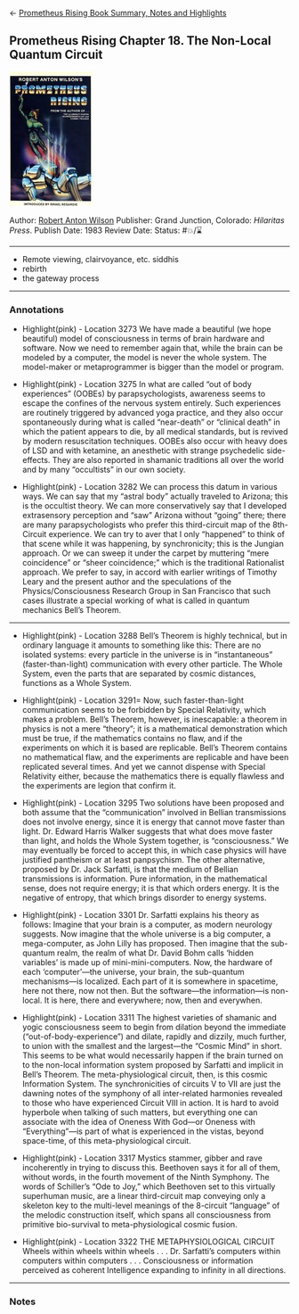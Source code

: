\<- [Prometheus Rising Book Summary, Notes and Highlights](Prometheus%20Rising%20Book%20Summary,%20Notes%20and%20Highlights.md)

## Prometheus Rising Chapter 18. The Non-Local Quantum Circuit

[ ![150](%E2%9A%99%EF%B8%8F%20Tools/%F0%9F%93%B8%20Images/A2AA90CC-4932-4425-9E14-80BF0A3D3354.jpeg) ](https://www.amazon.com/Prometheus-Rising-Robert-Anton-Wilson/dp/0692710604/ref=mp_s_a_1_1?crid=MOVPIIBIMV2J&keywords=prometheus+rising&qid=1657671254&sprefix=prometh%2Caps%2C152&sr=8-1)

Author: [Robert Anton Wilson]()
Publisher: Grand Junction, Colorado: *Hilaritas Press*.
Publish Date: 1983
Review Date:
Status: #💥/⌛️ 

---

* Remote viewing, clairvoyance, etc. siddhis
* rebirth
* the gateway process

---

### Annotations

* Highlight(pink) - Location 3273
  We have made a beautiful (we hope beautiful) model of consciousness in terms of brain hardware and software. Now we need to remember again that, while the brain can be modeled by a computer, the model is never the whole system. The model-maker or metaprogrammer is bigger than the model or program.

* Highlight(pink) - Location 3275
  In what are called “out of body experiences” (OOBEs) by parapsychologists, awareness seems to escape the confines of the nervous system entirely. Such experiences are routinely triggered by advanced yoga practice, and they also occur spontaneously during what is called “near-death” or “clinical death” in which the patient appears to die, by all medical standards, but is revived by modern resuscitation techniques. OOBEs also occur with heavy does of LSD and with ketamine, an anesthetic with strange psychedelic side-effects. They are also reported in shamanic traditions all over the world and by many “occultists” in our own society.

* Highlight(pink) - Location 3282
  We can process this datum in various ways. We can say that my “astral body” actually traveled to Arizona; this is the occultist theory. We can more conservatively say that I developed extrasensory perception and “saw” Arizona without “going” there; there are many parapsychologists who prefer this third-circuit map of the 8th-Circuit experience. We can try to aver that I only “happened” to think of that scene while it was happening, by synchronicity; this is the Jungian approach. Or we can sweep it under the carpet by muttering “mere coincidence” or “sheer coincidence;” which is the traditional Rationalist approach. We prefer to say, in accord with earlier writings of Timothy Leary and the present author and the speculations of the Physics/Consciousness Research Group in San Francisco that such cases illustrate a special working of what is called in quantum mechanics Bell’s Theorem.

---

* Highlight(pink) - Location 3288
  Bell’s Theorem is highly technical, but in ordinary language it amounts to something like this: There are no isolated systems: every particle in the universe is in “instantaneous” (faster-than-light) communication with every other particle. The Whole System, even the parts that are separated by cosmic distances, functions as a Whole System.

* Highlight(pink) - Location 3291=
  Now, such faster-than-light communication seems to be forbidden by Special Relativity, which makes a problem. Bell’s Theorem, however, is inescapable: a theorem in physics is not a mere “theory”; it is a mathematical demonstration which must be true, if the mathematics contains no flaw, and if the experiments on which it is based are replicable. Bell’s Theorem contains no mathematical flaw, and the experiments are replicable and have been replicated several times. And yet we cannot dispense with Special Relativity either, because the mathematics there is equally flawless and the experiments are legion that confirm it.

* Highlight(pink) - Location 3295
  Two solutions have been proposed and both assume that the “communication” involved in Bellian transmissions does not involve energy, since it is energy that cannot move faster than light. Dr. Edward Harris Walker suggests that what does move faster than light, and holds the Whole System together, is “consciousness.” We may eventually be forced to accept this, in which case physics will have justified pantheism or at least panpsychism. The other alternative, proposed by Dr. Jack Sarfatti, is that the medium of Bellian transmissions is information. Pure information, in the mathematical sense, does not require energy; it is that which orders energy. It is the negative of entropy, that which brings disorder to energy systems.

* Highlight(pink) - Location 3301
  Dr. Sarfatti explains his theory as follows: Imagine that your brain is a computer, as modern neurology suggests. Now imagine that the whole universe is a big computer, a mega-computer, as John Lilly has proposed. Then imagine that the sub-quantum realm, the realm of what Dr. David Bohm calls ‘hidden variables’ is made up of mini-mini-computers. Now, the hardware of each ‘computer’—the universe, your brain, the sub-quantum mechanisms—is localized. Each part of it is somewhere in spacetime, here not there, now not then. But the software—the information—is non-local. It is here, there and everywhere; now, then and everywhen.

* Highlight(pink) - Location 3311
  The highest varieties of shamanic and yogic consciousness seem to begin from dilation beyond the immediate (“out-of-body-experience”) and dilate, rapidly and dizzily, much further, to union with the smallest and the largest—the “Cosmic Mind” in short. This seems to be what would necessarily happen if the brain turned on to the non-local information system proposed by Sarfatti and implicit in Bell’s Theorem. The meta-physiological circuit, then, is this cosmic Information System. The synchronicities of circuits V to VII are just the dawning notes of the symphony of all inter-related harmonies revealed to those who have experienced Circuit VIII in action. It is hard to avoid hyperbole when talking of such matters, but everything one can associate with the idea of Oneness With God—or Oneness with “Everything”—is part of what is experienced in the vistas, beyond space-time, of this meta-physiological circuit.

* Highlight(pink) - Location 3317
  Mystics stammer, gibber and rave incoherently in trying to discuss this. Beethoven says it for all of them, without words, in the fourth movement of the Ninth Symphony. The words of Schiller’s “Ode to Joy,” which Beethoven set to this virtually superhuman music, are a linear third-circuit map conveying only a skeleton key to the multi-level meanings of the 8-circuit “language” of the melodic construction itself, which spans all consciousness from primitive bio-survival to meta-physiological cosmic fusion.

* Highlight(pink) - Location 3322
  THE METAPHYSIOLOGICAL CIRCUIT Wheels within wheels within wheels . . . Dr. Sarfatti’s computers within computers within computers . . . Consciousness or information perceived as coherent Intelligence expanding to infinity in all directions.

---

### Notes
